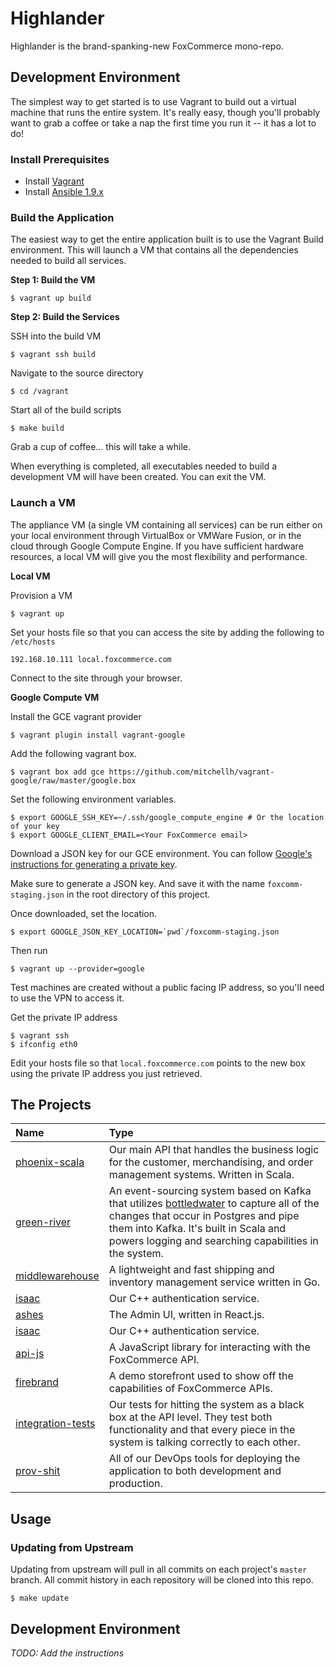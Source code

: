 # Highlander

Highlander is the brand-spanking-new FoxCommerce mono-repo.

## Development Environment

The simplest way to get started is to use Vagrant to build out a virtual
machine that runs the entire system. It's really easy, though you'll
probably want to grab a coffee or take a nap the first time you run it -- it
has a lot to do!

### Install Prerequisites

- Install [Vagrant](https://www.vagrantup.com)
- Install [Ansible 1.9.x](http://docs.ansible.com/ansible/intro_installation.html#installation)

### Build the Application

The easiest way to get the entire application built is to use the Vagrant Build
environment. This will launch a VM that contains all the dependencies needed to
build all services.

**Step 1: Build the VM**

```
$ vagrant up build
```

**Step 2: Build the Services**

SSH into the build VM

    $ vagrant ssh build

Navigate to the source directory

    $ cd /vagrant

Start all of the build scripts

    $ make build

Grab a cup of coffee... this will take a while.

When everything is completed, all executables needed to build a development VM
will have been created. You can exit the VM.

### Launch a VM

The appliance VM (a single VM containing all services) can be run either on your
local environment through VirtualBox or VMWare Fusion, or in the cloud through
Google Compute Engine. If you have sufficient hardware resources, a local VM
will give you the most flexibility and performance.

**Local VM**

Provision a VM

    $ vagrant up

Set your hosts file so that you can access the site by adding the following to `/etc/hosts`

    192.168.10.111 local.foxcommerce.com

Connect to the site through your browser.

**Google Compute VM**

Install the GCE vagrant provider

    $ vagrant plugin install vagrant-google

Add the following vagrant box.

    $ vagrant box add gce https://github.com/mitchellh/vagrant-google/raw/master/google.box

Set the following environment variables.

    $ export GOOGLE_SSH_KEY=~/.ssh/google_compute_engine # Or the location of your key
    $ export GOOGLE_CLIENT_EMAIL=<Your FoxCommerce email>

Download a JSON key for our GCE environment. You can follow
[Google's instructions for generating a private key](https://cloud.google.com/storage/docs/authentication#generating-a-private-key).

Make sure to generate a JSON key. And save it with the name `foxcomm-staging.json` in the root directory of this project.

Once downloaded, set the location.

    $ export GOOGLE_JSON_KEY_LOCATION=`pwd`/foxcomm-staging.json

Then run

    $ vagrant up --provider=google

Test machines are created without a public facing IP address, so you'll need to use the VPN to access it.

Get the private IP address

    $ vagrant ssh
    $ ifconfig eth0

Edit your hosts file so that `local.foxcommerce.com` points to the new box using the private IP address you just retrieved.

## The Projects

| Name                                  | Type                                                                                                                                                                                                                                                                                  |
|:--------------------------------------|:--------------------------------------------------------------------------------------------------------------------------------------------------------------------------------------------------------------------------------------------------------------------------------------|
| [phoenix-scala](phoenix-scala)        | Our main API that handles the business logic for the customer, merchandising, and order management systems. Written in Scala.                                                                                                                                                         |
| [green-river](green-river)            | An event-sourcing system based on Kafka that utilizes [bottledwater](https://github.com/confluentinc/bottledwater-pg) to capture all of the changes that occur in Postgres and pipe them into Kafka. It's built in Scala and powers logging and searching capabilities in the system. |
| [middlewarehouse](middlewarehouse)    | A lightweight and fast shipping and inventory management service written in Go.                                                                                                                                                                                                       |
| [isaac](FoxComm/isaac)                | Our C++ authentication service.                                                                                                                                                                                                                                                       |
| [ashes](ashes)                        | The Admin UI, written in React.js.                                                                                                                                                                                                                                                    |
| [isaac](isaac)                        | Our C++ authentication service.                                                                                                                                                                                                                                                       |
| [api-js](api-js)                      | A JavaScript library for interacting with the FoxCommerce API.                                                                                                                                                                                                                        |
| [firebrand](firebrand)                | A demo storefront used to show off the capabilities of FoxCommerce APIs.                                                                                                                                                                                                              |
| [integration-tests](ntegration-tests) | Our tests for hitting the system as a black box at the API level. They test both functionality and that every piece in the system is talking correctly to each other.                                                                                                                 |
| [prov-shit](prov-shit)                | All of our DevOps tools for deploying the application to both development and production.                                                                                                                                                                                             |

## Usage

### Updating from Upstream

Updating from upstream will pull in all commits on each project's `master`
branch. All commit history in each repository will be cloned into this repo.

```
$ make update
```

## Development Environment

_TODO: Add the instructions_
